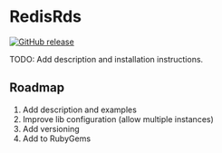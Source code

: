 # RedisRds

[![GitHub release](https://img.shields.io/badge/release-0.0.2-blue.png)](https://github.com/barcoo/RedisRds/releases/tag/0.0.2)

TODO: Add description and installation instructions.

## Roadmap

1. Add description and examples
2. Improve lib configuration (allow multiple instances)
3. Add versioning
4. Add to RubyGems
